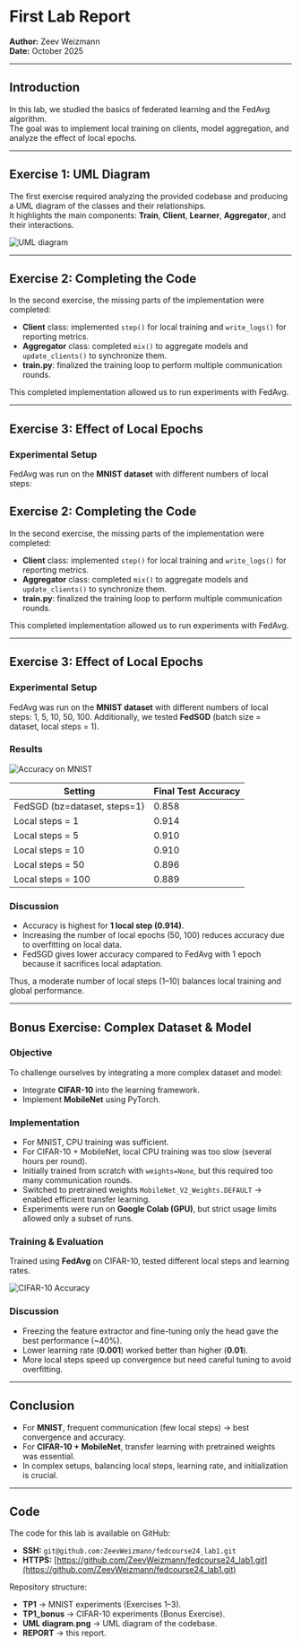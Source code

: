 # First Lab Report

**Author:** Zeev Weizmann  
**Date:** October 2025

---

## Introduction

In this lab, we studied the basics of federated learning and the FedAvg algorithm.  
The goal was to implement local training on clients, model aggregation, and analyze the effect of local epochs.

---

## Exercise 1: UML Diagram

The first exercise required analyzing the provided codebase and producing a UML diagram of the classes and their relationships.  
It highlights the main components: **Train**, **Client**, **Learner**, **Aggregator**, and their interactions.

![UML diagram](UML%20diagram.png)

---

## Exercise 2: Completing the Code

In the second exercise, the missing parts of the implementation were completed:

- **Client** class: implemented `step()` for local training and `write_logs()` for reporting metrics.
- **Aggregator** class: completed `mix()` to aggregate models and `update_clients()` to synchronize them.
- **train.py**: finalized the training loop to perform multiple communication rounds.

This completed implementation allowed us to run experiments with FedAvg.

---

## Exercise 3: Effect of Local Epochs

### Experimental Setup

FedAvg was run on the **MNIST dataset** with different numbers of local steps:

## Exercise 2: Completing the Code

In the second exercise, the missing parts of the implementation were completed:

- **Client** class: implemented `step()` for local training and `write_logs()` for reporting metrics.
- **Aggregator** class: completed `mix()` to aggregate models and `update_clients()` to synchronize them.
- **train.py**: finalized the training loop to perform multiple communication rounds.

This completed implementation allowed us to run experiments with FedAvg.

---

## Exercise 3: Effect of Local Epochs

### Experimental Setup

FedAvg was run on the **MNIST dataset** with different numbers of local steps: 1, 5, 10, 50, 100.
Additionally, we tested **FedSGD** (batch size = dataset, local steps = 1).

### Results

![Accuracy on MNIST](sgd.png)

| Setting                      | Final Test Accuracy |
| ---------------------------- | ------------------- |
| FedSGD (bz=dataset, steps=1) | 0.858               |
| Local steps = 1              | 0.914               |
| Local steps = 5              | 0.910               |
| Local steps = 10             | 0.910               |
| Local steps = 50             | 0.896               |
| Local steps = 100            | 0.889               |

### Discussion

- Accuracy is highest for **1 local step (0.914)**.
- Increasing the number of local epochs (50, 100) reduces accuracy due to overfitting on local data.
- FedSGD gives lower accuracy compared to FedAvg with 1 epoch because it sacrifices local adaptation.

Thus, a moderate number of local steps (1–10) balances local training and global performance.

---

## Bonus Exercise: Complex Dataset & Model

### Objective

To challenge ourselves by integrating a more complex dataset and model:

- Integrate **CIFAR-10** into the learning framework.
- Implement **MobileNet** using PyTorch.

### Implementation

- For MNIST, CPU training was sufficient.
- For CIFAR-10 + MobileNet, local CPU training was too slow (several hours per round).
- Initially trained from scratch with `weights=None`, but this required too many communication rounds.
- Switched to pretrained weights `MobileNet_V2_Weights.DEFAULT` → enabled efficient transfer learning.
- Experiments were run on **Google Colab (GPU)**, but strict usage limits allowed only a subset of runs.

### Training & Evaluation

Trained using **FedAvg** on CIFAR-10, tested different local steps and learning rates.

![CIFAR-10 Accuracy](cifar.png)

### Discussion

- Freezing the feature extractor and fine-tuning only the head gave the best performance (~40%).
- Lower learning rate (**0.001**) worked better than higher (**0.01**).
- More local steps speed up convergence but need careful tuning to avoid overfitting.

---

## Conclusion

- For **MNIST**, frequent communication (few local steps) → best convergence and accuracy.
- For **CIFAR-10 + MobileNet**, transfer learning with pretrained weights was essential.
- In complex setups, balancing local steps, learning rate, and initialization is crucial.

---

## Code

The code for this lab is available on GitHub:

- **SSH:** `git@github.com:ZeevWeizmann/fedcourse24_lab1.git`
- **HTTPS:** [https://github.com/ZeevWeizmann/fedcourse24_lab1.git](https://github.com/ZeevWeizmann/fedcourse24_lab1.git)

Repository structure:

- **TP1** → MNIST experiments (Exercises 1–3).
- **TP1_bonus** → CIFAR-10 experiments (Bonus Exercise).
- **UML diagram.png** → UML diagram of the codebase.
- **REPORT** → this report.
